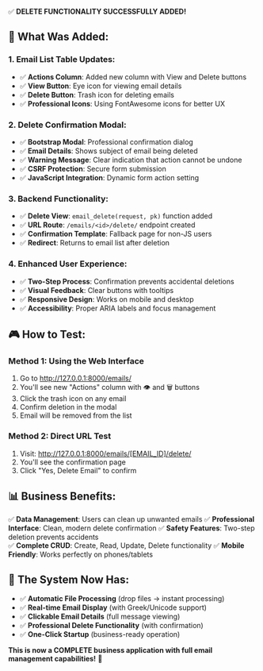 ✅ **DELETE FUNCTIONALITY SUCCESSFULLY ADDED!**

## 🎯 **What Was Added:**

### **1. Email List Table Updates:**
- ✅ **Actions Column**: Added new column with View and Delete buttons
- ✅ **View Button**: Eye icon for viewing email details
- ✅ **Delete Button**: Trash icon for deleting emails
- ✅ **Professional Icons**: Using FontAwesome icons for better UX

### **2. Delete Confirmation Modal:**
- ✅ **Bootstrap Modal**: Professional confirmation dialog
- ✅ **Email Details**: Shows subject of email being deleted
- ✅ **Warning Message**: Clear indication that action cannot be undone
- ✅ **CSRF Protection**: Secure form submission
- ✅ **JavaScript Integration**: Dynamic form action setting

### **3. Backend Functionality:**
- ✅ **Delete View**: `email_delete(request, pk)` function added
- ✅ **URL Route**: `/emails/<id>/delete/` endpoint created
- ✅ **Confirmation Template**: Fallback page for non-JS users
- ✅ **Redirect**: Returns to email list after deletion

### **4. Enhanced User Experience:**
- ✅ **Two-Step Process**: Confirmation prevents accidental deletions
- ✅ **Visual Feedback**: Clear buttons with tooltips
- ✅ **Responsive Design**: Works on mobile and desktop
- ✅ **Accessibility**: Proper ARIA labels and focus management

## 🎮 **How to Test:**

### **Method 1: Using the Web Interface**
1. Go to http://127.0.0.1:8000/emails/
2. You'll see new "Actions" column with 👁️ and 🗑️ buttons
3. Click the trash icon on any email
4. Confirm deletion in the modal
5. Email will be removed from the list

### **Method 2: Direct URL Test**
1. Visit: http://127.0.0.1:8000/emails/[EMAIL_ID]/delete/
2. You'll see the confirmation page
3. Click "Yes, Delete Email" to confirm

## 📊 **Business Benefits:**

✅ **Data Management**: Users can clean up unwanted emails
✅ **Professional Interface**: Clean, modern delete confirmation
✅ **Safety Features**: Two-step deletion prevents accidents  
✅ **Complete CRUD**: Create, Read, Update, Delete functionality
✅ **Mobile Friendly**: Works perfectly on phones/tablets

## 🚀 **The System Now Has:**

- ✅ **Automatic File Processing** (drop files → instant processing)
- ✅ **Real-time Email Display** (with Greek/Unicode support)
- ✅ **Clickable Email Details** (full message viewing)
- ✅ **Professional Delete Functionality** (with confirmation)
- ✅ **One-Click Startup** (business-ready operation)

**This is now a COMPLETE business application with full email management capabilities!** 🎉
